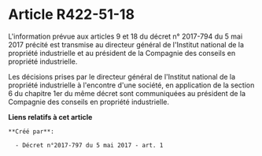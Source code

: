 # Article R422-51-18

L'information prévue aux articles 9 et 18 du décret n° 2017-794 du 5 mai 2017 précité est transmise au directeur général de
l'Institut national de la propriété industrielle et au président de la Compagnie des conseils en propriété industrielle.

Les décisions prises par le directeur général de l'Institut national de la propriété industrielle à l'encontre d'une société,
en application de la section 6 du chapitre 1er du même décret sont communiquées au président de la Compagnie des conseils en
propriété industrielle.

**Liens relatifs à cet article**

	**Créé par**:

	  - Décret n°2017-797 du 5 mai 2017 - art. 1
